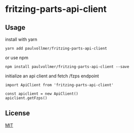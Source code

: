 # fritzing-parts-api-client

## Usage

install with yarn
```
yarn add paulvollmer/fritzing-parts-api-client
```

or use npm 
```
npm install paulvollmer/fritzing-parts-api-client --save
```

initialize an api client and fetch /fzps endpoint
```
import ApiClient from 'fritzing-parts-api-client'

const apiclient = new ApiClient()
apiclient.getFzps()
```

## License
[MIT](LICENSE)
